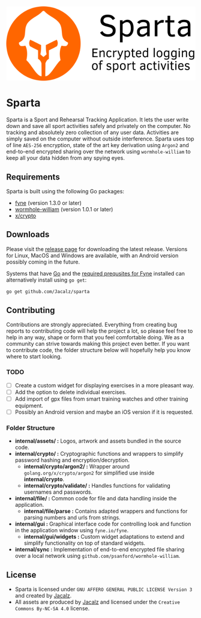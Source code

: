 <p align="center">
  <br /><img
    src="internal/assets/sparta-card-readme.png"
    alt="Sparta – Sport and Rehearsal Tracking Application"
  />
</p>

# Sparta

Sparta is a Sport and Rehearsal Tracking Application. It lets the user write down and save all sport activities safely and privately on the computer. No tracking and absolutely zero collection of any user data. Activities are simply saved on the computer without outside interference. Sparta uses top of line `AES-256` encryption, state of the art key derivation using `Argon2` and end-to-end encrypted sharing over the network using `wormhole-william` to keep all your data hidden from any spying eyes.

## Requirements

Sparta is built using the following Go packages:

- [fyne](https://github.com/fyne-io/fyne) (version 1.3.0 or later)
- [wormhole-william](https://github.com/psanford/wormhole-william) (version 1.0.1 or later)
- [x/crypto](https://golang.org/x/crypto)

## Downloads

Please visit the [release page](https://github.com/Jacalz/sparta/releases) for downloading the latest release.
Versions for Linux, MacOS and Windows are available, with an Android version possibly coming in the future.

Systems that have [Go](https://golang.org) and the [required prequsites for Fyne](https://fyne.io/develop/) installed can alternatively install using `go get`:
```bash
go get github.com/Jacalz/sparta
```

## Contributing

Contributions are strongly appreciated. Everything from creating bug reports to contributing code will help the project a lot, so please feel free to help in any way, shape or form that you feel comfortable doing. We as a community can strive towards making this project even better. If you want to contribute code, the folder structure below will hopefully help you know where to start looking.

### TODO
- [ ] Create a custom widget for displaying exercises in a more pleasant way.
- [ ] Add the option to delete individual exercises.
- [ ] Add import of gpx files from smart training watches and other training equipment.
- [ ] Possibly an Android version and maybe an iOS version if it is requested.

### Folder Structure
- **internal/assets/ :** Logos, artwork and assets bundled in the source code.
- **internal/crypto/ :** Cryptographic functions and wrappers to simplify password hashing and encryption/decryption.
  - **internal/crypto/argon2/ :** Wrapper around `golang.org/x/crypto/argon2` for simplified use inside **internal/crypto**.
  - **internal/crypto/validate/ :** Handles functions for validating usernames and passwords.
- **internal/file/ :** Common code for file and data handling inside the application.
  - **internal/file/parse :** Contains adapted wrappers and functions for parsing numbers and urls from strings.
- **internal/gui :** Graphical interface code for controlling look and function in the application window using `fyne.io/fyne`.
  - **internal/gui/widgets :** Custom widget adaptations to extend and simplify functionality on top of standard widgets.
- **internal/sync :** Implementation of end-to-end encrypted file sharing over a local network using `github.com/psanford/wormhole-william`.
  
## License
- Sparta is licensed under `GNU AFFERO GENERAL PUBLIC LICENSE Version 3` and created by [Jacalz](https://github.com/jacalz).
- All assets are produced by [Jacalz](https://github.com/jacalz) and licensed under the `Creative Commons By-NC-SA 4.0` license.
